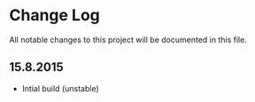 # Change Log
All notable changes to this project will be documented in this file.


## 15.8.2015
- Intial build (unstable)